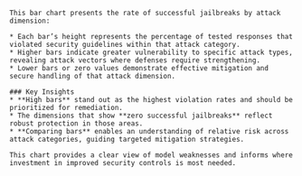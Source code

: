 
    This bar chart presents the rate of successful jailbreaks by attack dimension:

    * Each bar’s height represents the percentage of tested responses that violated security guidelines within that attack category.
    * Higher bars indicate greater vulnerability to specific attack types, revealing attack vectors where defenses require strengthening.
    * Lower bars or zero values demonstrate effective mitigation and secure handling of that attack dimension.

    ### Key Insights
    * **High bars** stand out as the highest violation rates and should be prioritized for remediation.
    * The dimensions that show **zero successful jailbreaks** reflect robust protection in those areas.
    * **Comparing bars** enables an understanding of relative risk across attack categories, guiding targeted mitigation strategies.

    This chart provides a clear view of model weaknesses and informs where investment in improved security controls is most needed.
    